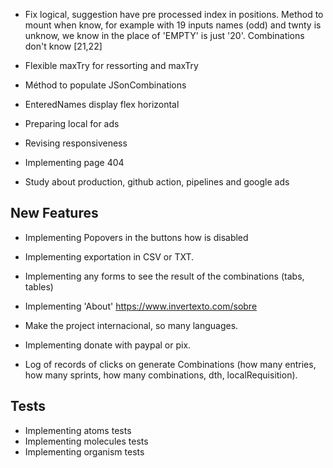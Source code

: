 - Fix logical, suggestion have pre processed index in positions. Method to mount when know, for example with 19 inputs names (odd) and twnty is unknow, we know in the place of 'EMPTY' is just '20'.
  Combinations don't know [21,22]
- Flexible maxTry for ressorting and maxTry
- Méthod to populate JSonCombinations

- EnteredNames display flex horizontal

- Preparing local for ads
- Revising responsiveness
- Implementing page 404
- Study about production, github action, pipelines and google ads

## New Features

- Implementing Popovers in the buttons how is disabled
- Implementing exportation in CSV or TXT.
- Implementing any forms to see the result of the combinations (tabs, tables)
- Implementing 'About' https://www.invertexto.com/sobre
- Make the project internacional, so many languages.

- Implementing donate with paypal or pix.
- Log of records of clicks on generate Combinations (how many entries, how many sprints, how many combinations, dth, localRequisition).

## Tests

- Implementing atoms tests
- Implementing molecules tests
- Implementing organism tests
